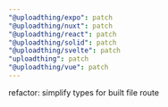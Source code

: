 ```yaml
---
"@uploadthing/expo": patch
"@uploadthing/nuxt": patch
"@uploadthing/react": patch
"@uploadthing/solid": patch
"@uploadthing/svelte": patch
"uploadthing": patch
"@uploadthing/vue": patch
---
```


refactor: simplify types for built file route
